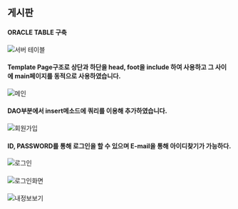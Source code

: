 ## **게시판**
#### ORACLE TABLE 구축
![서버 테이블](https://user-images.githubusercontent.com/93465221/139675262-032b7486-b9ae-42d0-930e-27a9a70b73d3.png)




#### Template Page구조로 상단과 하단을 head, foot을 include 하여 사용하고 그 사이에 main페이지를 동적으로 사용하였습니다.
![메인](https://user-images.githubusercontent.com/93465221/139622817-add27a21-f3aa-41d7-846c-397bc0954cbc.png)




#### DAO부분에서 insert메소드에 쿼리를 이용해 추가하였습니다.
![회원가입](https://user-images.githubusercontent.com/93465221/139787824-ae1a4ec7-ff7a-41d5-b10f-f5526f3bd18b.png)




#### ID, PASSWORD를 통해 로그인을 할 수 있으며 E-mail을 통해 아이디찾기가 가능하다.
![로그인](https://user-images.githubusercontent.com/93465221/139787830-6236bc4b-7a62-4b48-a87a-54600d684fa3.png)




####
![로그인화면](https://user-images.githubusercontent.com/93465221/139787845-3296c3af-63d6-4f38-8e6d-2885ff18fb9e.png)




####
![내정보보기](https://user-images.githubusercontent.com/93465221/139787860-d687a291-b3b7-4746-bf2b-8f798372da28.png)
